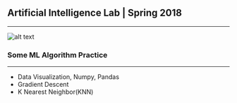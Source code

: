 ## Artificial Intelligence Lab | Spring 2018
_____________________________________________________

![alt text](https://powerinbox.com/wp-content/uploads/2017/07/AI.gif  "AI")

### Some ML Algorithm Practice
____________________________________
- Data Visualization, Numpy, Pandas
- Gradient Descent
- K Nearest Neighbor(KNN)




